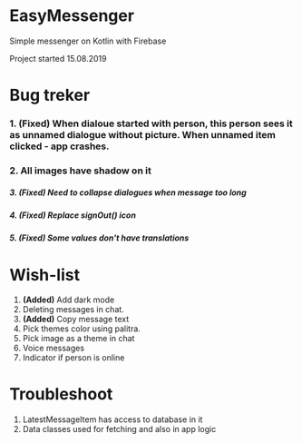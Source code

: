 # EasyMessenger
Simple messenger on Kotlin with Firebase

Project started 15.08.2019

# Bug treker
### 1. **(Fixed)** When dialoue started with person, this person sees it as unnamed dialogue without picture. When unnamed item clicked - app crashes.
### 2. All images have shadow on it
##### 3. **(Fixed)** Need to collapse dialogues when message too long
##### 4. **(Fixed)** Replace signOut() icon
##### 5. **(Fixed)** Some values don't have translations

# Wish-list
1. **(Added)** Add dark mode
2. Deleting messages in chat.
3. **(Added)** Copy message text
4. Pick themes color using palitra.
5. Pick image as a theme in chat
6. Voice messages
7. Indicator if person is online

# Troubleshoot
1. LatestMessageItem has access to database in it
2. Data classes used for fetching and also in app logic
